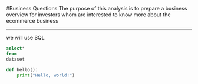 #Business Questions
The purpose of this analysis is to prepare a business overview for investors
whom are interested to know more about the ecommerce business
***
we will use SQL 
```sql
select*
from 
dataset 
```
```python
def hello():
    print("Hello, world!")
```

